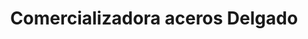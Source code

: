 ---
title: "Comercializadora aceros Delgado"
url: /metepec/comercializadora-aceros-delgado/
shop: comercio
---